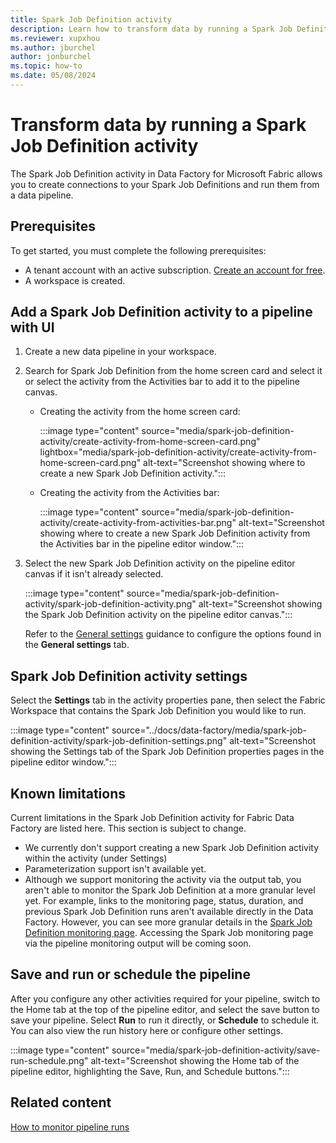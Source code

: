 ```yaml
---
title: Spark Job Definition activity
description: Learn how to transform data by running a Spark Job Definition activity in a data pipeline in Data Factory for Microsoft Fabric.
ms.reviewer: xupxhou
ms.author: jburchel
author: jonburchel
ms.topic: how-to
ms.date: 05/08/2024
---
```


# Transform data by running a Spark Job Definition activity

The Spark Job Definition activity in Data Factory for Microsoft Fabric allows you to create connections to your Spark Job Definitions and run them from a data pipeline.

## Prerequisites

To get started, you must complete the following prerequisites:

- A tenant account with an active subscription. [Create an account for free](../get-started/fabric-trial.md).
- A workspace is created.

## Add a Spark Job Definition activity to a pipeline with UI

1. Create a new data pipeline in your workspace.
1. Search for Spark Job Definition from the home screen card and select it or select the activity from the Activities bar to add it to the pipeline canvas.

   - Creating the activity from the home screen card:

     :::image type="content" source="media/spark-job-definition-activity/create-activity-from-home-screen-card.png" lightbox="media/spark-job-definition-activity/create-activity-from-home-screen-card.png" alt-text="Screenshot showing where to create a new Spark Job Definition activity.":::

   - Creating the activity from the Activities bar:
  
     :::image type="content" source="media/spark-job-definition-activity/create-activity-from-activities-bar.png" alt-text="Screenshot showing where to create a new Spark Job Definition activity from the Activities bar in the pipeline editor window.":::

1. Select the new Spark Job Definition activity on the pipeline editor canvas if it isn't already selected.

   :::image type="content" source="media/spark-job-definition-activity/spark-job-definition-activity.png" alt-text="Screenshot showing the Spark Job Definition activity on the pipeline editor canvas.":::

   Refer to the [General settings](activity-overview.md#general-settings) guidance to configure the options found in the **General settings** tab.

## Spark Job Definition activity settings

Select the **Settings** tab in the activity properties pane, then select the Fabric Workspace that contains the Spark Job Definition you would like to run.

:::image type="content" source="../docs/data-factory/media/spark-job-definition-activity/spark-job-definition-settings.png" alt-text="Screenshot showing the Settings tab of the Spark Job Definition properties pages in the pipeline editor window.":::

## Known limitations

Current limitations in the Spark Job Definition activity for Fabric Data Factory are listed here. This section is subject to change.

- We currently don't support creating a new Spark Job Definition activity within the activity (under Settings)
- Parameterization support isn't available yet.
- Although we support monitoring the activity via the output tab, you aren't able to monitor the Spark Job Definition at a more granular level yet. For example, links to the monitoring page, status, duration, and previous Spark Job Definition runs aren't available directly in the Data Factory. However, you can see more granular details in the [Spark Job Definition monitoring page](../data-engineering/monitor-spark-job-definitions.md). Accessing the Spark Job monitoring page via the pipeline monitoring output will be coming soon.

## Save and run or schedule the pipeline

After you configure any other activities required for your pipeline, switch to the Home tab at the top of the pipeline editor, and select the save button to save your pipeline. Select **Run** to run it directly, or **Schedule** to schedule it. You can also view the run history here or configure other settings.

:::image type="content" source="media/spark-job-definition-activity/save-run-schedule.png" alt-text="Screenshot showing the Home tab of the pipeline editor, highlighting the Save, Run, and Schedule buttons.":::

## Related content

[How to monitor pipeline runs](monitor-pipeline-runs.md)